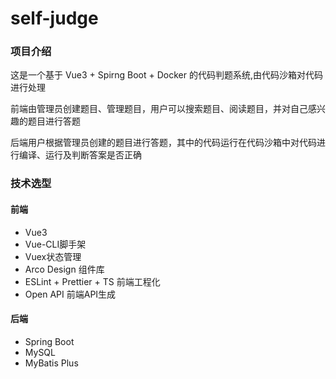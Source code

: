 # self-judge

### 项目介绍

这是一个基于 Vue3 + Spirng Boot + Docker 的代码判题系统,由代码沙箱对代码进行处理

前端由管理员创建题目、管理题目，用户可以搜索题目、阅读题目，并对自己感兴趣的题目进行答题

后端用户根据管理员创建的题目进行答题，其中的代码运行在代码沙箱中对代码进行编译、运行及判断答案是否正确

### 技术选型

#### 前端

- Vue3
- Vue-CLI脚手架
- Vuex状态管理
- Arco Design 组件库
- ESLint + Prettier + TS 前端工程化
- Open API 前端API生成

#### 后端

- Spring Boot 
- MySQL
- MyBatis Plus



